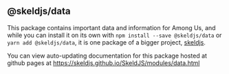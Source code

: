 ## @skeldjs/data

This package contains important data and information for Among Us, and while you can install it on its own with `npm install --save @skeldjs/data` or `yarn add @skeldjs/data`, it is one package of a bigger project, [skeldjs](https://github.com/skeldjs/SkeldJS).

You can view auto-updating documentation for this package hosted at github pages at https://skeldjs.github.io/SkeldJS/modules/data.html
